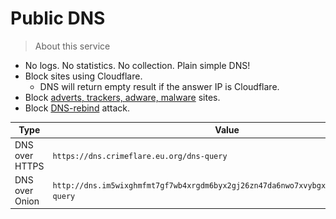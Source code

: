 # Public DNS


> About this service

- No logs. No statistics. No collection. Plain simple DNS!
- Block sites using Cloudflare.
  - DNS will return empty result if the answer IP is Cloudflare.
- Block [adverts, trackers, adware, malware](https://github.com/StevenBlack/hosts/) sites.
- Block [DNS-rebind](https://en.wikipedia.org/wiki/DNS_rebinding) attack.


| Type | Value | Example |
| --- | --- | --- |
| DNS over HTTPS | `https://dns.crimeflare.eu.org/dns-query` | ![](../image/dnsset-doh.jpg) |
| DNS over Onion | `http://dns.im5wixghmfmt7gf7wb4xrgdm6byx2gj26zn47da6nwo7xvybgxnqryid.onion/dns-query` | - |
